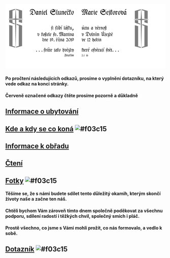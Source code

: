 ![](./header.png)

#### Po pročtení následujících odkazů, prosíme o vyplnění dotazníku, na který vede odkaz na konci stránky.
#### Červeně označené odkazy čtěte prosíme pozorně a důkladně

## [Informace o ubytování](./TheHood.md)
## [Kde a kdy se co koná](./Plan.md) ![#f03c15](https://placehold.it/15/f03c15/000000?text=+)

## [Informace k obřadu](./Gnosis.md)
## [Čtení](./Scripta.md)
## [Fotky](./Photo.md) ![#f03c15](https://placehold.it/15/f03c15/000000?text=+)

#### Těšíme se, že s námi budete sdílet tento důležitý okamih, kterým skončí životy naše a začne ten náš.

#### Chtěli bychom Vám zároveň tímto dnem společně poděkovat za všechnu podporu, sdílení radostí i těžkých chvil, společný smích i pláč.
#### Prostě všechno, co jsme s Vámi mohli prožít, co nás formovalo, a vedlo k sobě.

## [Dotazník](https://forms.gle/J4Uwf7FK7NoLD9aE9) ![#f03c15](https://placehold.it/15/f03c15/000000?text=+)
##
